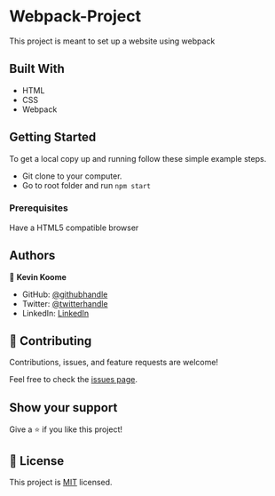 # Webpack-Project
This project is meant to set up a website using webpack

## Built With

- HTML
- CSS
- Webpack

## Getting Started

To get a local copy up and running follow these simple example steps.
* Git clone to your computer.
* Go to root folder and run `npm start`

### Prerequisites

Have a HTML5 compatible browser

## Authors

👤 **Kevin Koome**

- GitHub: [@githubhandle](https://github.com/koomekevo)
- Twitter: [@twitterhandle](https://twitter.com/koomekevo)
- LinkedIn: [LinkedIn](https://ke.linkedin.com/in/kevin-koome-aab84186)

## 🤝 Contributing

Contributions, issues, and feature requests are welcome!

Feel free to check the [issues page](../../issues/).

## Show your support

Give a ⭐️ if you like this project!

## 📝 License

This project is [MIT](./MIT.md) licensed.